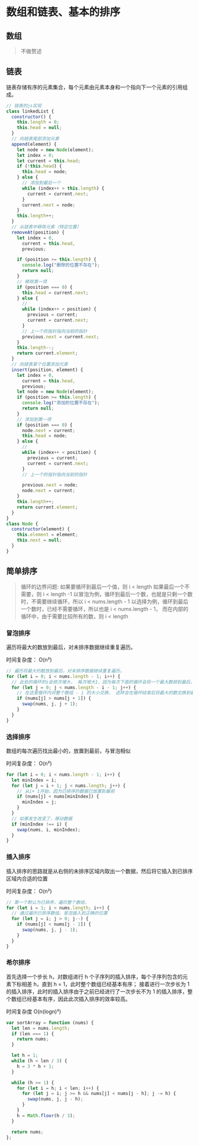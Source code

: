 # 数组和链表、基本的排序

## 数组

> 不做赘述

## 链表

链表存储有序的元素集合，每个元素由元素本身和一个指向下一个元素的引用组成。

```js
// 链表的js实现
class linkedList {
  constructor() {
    this.length = 0;
    this.head = null;
  }
  // 向链表尾部添加元素
  append(element) {
    let node = new Node(element);
    let index = 0;
    let current = this.head;
    if (!this.head) {
      this.head = node;
    } else {
      // 添加到最后一个
      while (index++ > this.length) {
        current = current.next;
      }
      current.next = node;
    }
    this.length++;
  }
  // 从链表中移除元素（特定位置）
  removeAt(position) {
    let index = 0,
      current = this.head,
      previous;

    if (position >= this.length) {
      console.log("删除的位置不存在");
      return null;
    }
    // 移除第一项
    if (position === 0) {
      this.head = current.next;
    } else {
      //
      while (index++ < position) {
        previous = current;
        current = current.next;
      }
      // 上一个的指针指向当前的指针
      previous.next = current.next;
    }
    this.length--;
    return current.element;
  }
  // 向链表某个位置添加元素
  insert(position, element) {
    let index = 0,
      current = this.head,
      previous;
    let node = new Node(element);
    if (position >= this.length) {
      console.log("添加的位置不存在");
      return null;
    }
    // 添加到第一项
    if (position === 0) {
      node.next = current;
      this.head = node;
    } else {
      //
      while (index++ < position) {
        previous = current;
        current = current.next;
      }
      // 上一个的指针指向当前的指针

      previous.next = node;
      node.next = current;
    }
    this.length++;
    return current.element;
  }
}
class Node {
  constructor(element) {
    this.element = element;
    this.next = null;
  }
}
```

## 简单排序

> 循环的边界问题:
> 如果要循环到最后一个值，则 i < length
> 如果最后一个不需要，则 i < length -1
> 以冒泡为例，循环到最后一个数，也就是只剩一个数时，不需要继续循环，所以 i < nums.length - 1
> 以选择为例，循环到最后一个数时，已经不需要循环，所以也是 i < nums.length - 1， 而在内部的循环中，由于需要比较所有的数，则 i < length

### 冒泡排序

遍历将最大的数放到最后，对未排序数据继续重复遍历。

时间复杂度： O(n²)

```js
// 遍历将最大的数放到最后，对未排序数据继续重复遍历。
for (let i = 0; i < nums.length - 1; i++) {
  // 此处的循环的i会依次增大， 每次增大1，因为每次下面的循环会将一个最大数排到最后，所以只需要循环一个未排序的数据
  for (let j = 0; j < nums.length - i - 1; j++) {
    // 在这里循环内对整个数组 - i 的大小交换， 这样会在循环结束后将最大的数交换到最后
    if (nums[j] > nums[j + 1]) {
      swap(nums, j, j + 1);
    }
  }
}
```

### 选择排序

数组的每次遍历找出最小的，放置到最前，与冒泡相似

时间复杂度： O(n²)

```js
for (let i = 0; i < nums.length - 1; i++) {
  let minIndex = i;
  for (let j = i + 1; j < nums.length; j++) {
    // 从i+ 1开始，因为已排序的数据已放置到最前
    if (nums[j] < nums[minIndex]) {
      minIndex = j;
    }
  }
  // 如果发生改变了，移动数据
  if (minIndex !== i) {
    swap(nums, i, minIndex);
  }
}
```

### 插入排序

插入排序的思路就是从右侧的未排序区域内取出一个数据，然后将它插入到已排序区域内合适的位置

时间复杂度： O(n²)

```js
// 第一个默认为已排序，遍历整个数组，
for (let i = 1; i < nums.length; i++) {
  // 通过遍历已排序数组，冒泡插入到正确的位置
  for (let j = i; j > 0; j--) {
    if (nums[j] < nums[j - 1]) {
      swap(nums, j, j - 1);
    }
  }
}
```

### 希尔排序

首先选择一个步长 h，对数组进行 h 个子序列的插入排序，每个子序列包含的元素下标相差 h，直到 h = 1，此时整个数组已经基本有序；
接着进行一次步长为 1 的插入排序，此时的插入排序由于之前已经进行了一次步长不为 1 的插入排序，整个数组已经基本有序，因此此次插入排序的效率较高。

时间复杂度 O(n(logn)²)

```js
var sortArray = function (nums) {
  let len = nums.length;
  if (len === 1) {
    return nums;
  }

  let h = 1;
  while (h < len / 3) {
    h = 3 * h + 1;
  }

  while (h >= 1) {
    for (let i = h; i < len; i++) {
      for (let j = i; j >= h && nums[j] < nums[j - h]; j -= h) {
        swap(nums, j, j - h);
      }
    }
    h = Math.floor(h / 3);
  }

  return nums;
};
```
